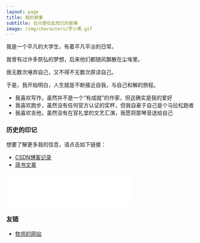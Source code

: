 ```yaml
---
layout: page
title: 我的故事
subtitle: 也只是仅此而已的故事
image: /img/characters/罗小黑.gif
---
```


我是一个平凡的大学生，有着平凡平淡的日常。

我曾有过许多恢弘的梦想，后来他们都随风飘散在尘埃里。

我无数次唾弃自己，又不得不无数次原谅自己。

于是，我开始明白，人生就是不断接近自我，与自己和解的旅程。

- 我喜欢写作，虽然并不是一个“有成就”的作家，但这确实是我的爱好
- 我喜欢跑步，虽然没有任何官方认证的奖杯，但我自豪于自己是个马拉松跑者
- 我喜欢吉他，虽然没有在官礼堂的文艺汇演，我愿将那琴音送给自己


### 历史的印记

想要了解更多我的信息，请点击如下链接：

- [CSDN博客记录](http://write.blog.csdn.net/postlist?t=top&id=49383511)
- [简书文章](http://www.jianshu.com/u/f9fc7dd44d54)


<bgsound src="http://kaixinhuang.com/music/wanan-miao.mp3" />

<iframe frameborder="no" border="0" marginwidth="0" marginheight="0" width=330 height=86 src="//music.163.com/outchain/player?type=2&id=477206035&auto=0&height=66"></iframe>

### 友链

- [牧师的网站](http://mushix.cc)


<!-- UY BEGIN -->
<div id="uyan_frame"></div>
<script type="text/javascript" src="http://v2.uyan.cc/code/uyan.js"></script>
<!-- UY END -->
